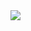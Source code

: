 <img src="https://img.shields.io/badge/React-3DDC84?style=flat-square&logo=React&logoColor=blue"/>
<!---
DANCIINGQUEEN/DANCIINGQUEEN is a ✨ special ✨ repository because its `README.md` (this file) appears on your GitHub profile.
You can click the Preview link to take a look at your changes.
--->
